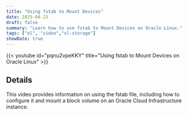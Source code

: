 ```yaml
---
title: "Using fstab to Mount Devices"
date: 2025-04-23
draft: false
summary: "Learn how to use fstab to Mount Devices on Oracle Linux."
tags: ["ol", "video","ol-storage"]
showDate: true
---
```


{{< youtube id="pqnu2vpeKKY" title="Using fstab to Mount Devices on Oracle Linux" >}}

## Details

This video provides information on using the fstab file, including how to configure it and mount a block volume on an Oracle Cloud Infrastructure instance.
